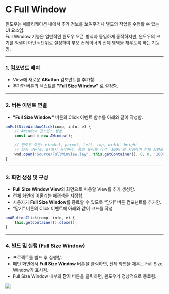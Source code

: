 # C  Full Window

윈도우는 애플리케이션 내에서 추가 정보를 보여주거나 별도의 작업을 수행할 수 있는 UI 요소임.\
Full Window 기능은 일반적인 윈도우 오픈 방식과 동일하게 동작하지만, 윈도우의 크기를 픽셀이 아닌 `%` 단위로 설정하여 부모 컨테이너의 전체 영역을 채우도록 하는 기능임.

***

### 1. 컴포넌트 배치

* View에 새로운 **AButton** 컴포넌트를 추가함.
* 추가한 버튼의 텍스트를 **"Full Size Window"** 로 설정함.

***

### 2. 버튼 이벤트 연결

* **"Full Size Window"** 버튼의 Click 이벤트 함수를 아래와 같이 작성함.

```javascript
onFullSizeWindowClick(comp, info, e) {
    // AWindow 인스턴스 생성
    const wnd = new AWindow();

    // 윈도우 오픈: viewUrl, parent, left, top, width, height
    // 좌측 상단(0, 0)에서 시작하며, 폭과 높이를 각각 '100%'로 지정하여 전체 화면을 채움
    wnd.open('Source/FullWinView.lay', this.getContainer(), 0, 0, '100%', '100%');
}
```

***

### 3. 화면 생성 및 구성

* **Full Size Window View**의 화면으로 사용할 View를 추가 생성함.
* 전체 화면에 어울리는 배경색을 지정함.
* 사용자가 **Full Size Window**를 종료할 수 있도록 “닫기” 버튼 컴포넌트를 추가함.
* “닫기” 버튼의 Click 이벤트에 아래와 같이 코드를 작성

```javascript
onAButtonClick(comp, info, e) {
    this.getContainer().close();
}
```

***

### 4. 빌드 및 실행 (Full Size Window)

* 프로젝트를 빌드 후 실행함.
* 메인 화면에서 **Full Size Window** 버튼을 클릭하면, 전체 화면을 채우는 Full Size Window가 표시됨.
* Full Size Window 내부의 **닫기** 버튼을 클릭하면, 윈도우가 정상적으로 종료됨.

![](https://wikidocs.net/images/page/24899/Full_Size_Window.png)

